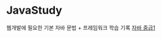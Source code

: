 # JavaStudy

웹개발에 필요한 기본 자바 문법 + 프레임워크 학습 기록
[자바 중급1]([https://example.com](https://github.com/yunjoochoi/JavaStudy/blob/main/java-mid1.md))
